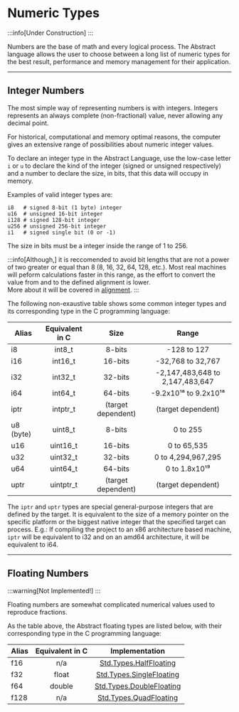 # Numeric Types
:::info[Under Construction]
:::

Numbers are the base of math and every logical process.
The Abstract language allows the user to choose between a long list
of numeric types for the best result, performance and memory management
for their application.

---
## Integer Numbers

The most simple way of representing numbers is with integers. Integers
represents an always complete (non-fractional) value, never allowing
any decimal point.

For historical, computational and memory optimal reasons, the computer gives
an extensive range of possibilities about numeric integer values.

To declare an integer type in the Abstract Language, use the low-case
letter `i` or `u` to declare the kind of the integer (signed or unsigned
respectively) and a number to declare the size, in bits, that this data
will occupy in memory.

Examples of valid integer types are:
```abs
i8   # signed 8-bit (1 byte) integer
u16  # unsigned 16-bit integer
i128 # signed 128-bit integer
u256 # unsigned 256-bit integer
i1   # signed single bit (0 or -1)
```

The size in bits must be a integer inside the range of 1 to 256.

:::info[Although,]
it is reccomended to avoid bit lengths that are not a power
of two greater or equal than 8 (8, 16, 32, 64, 128, etc.).
Most real machines will peform calculations faster in this range, as
the effort to convert the value from and to the defined alignment is
lower. \
More about it will be covered in  [alignment](../memory/alignment).
:::

The following non-exaustive table shows some common integer types and
its corresponding type in the C programming language:

| Alias     | Equivalent in C | Size                | Range                           |
|-----------|:---------------:|:-------------------:|:-------------------------------:|
| i8        | int8_t          | 8-bits              | -128 to 127                     |
| i16       | int16_t         | 16-bits             | -32,768 to 32,767               |
| i32       | int32_t         | 32-bits             | -2,147,483,648 to 2,147,483,647 |
| i64       | int64_t         | 64-bits             | -9.2x10¹⁸ to 9.2x10¹⁸           |
| iptr      | intptr_t        | (target dependent)  | (target dependent)              |
| u8 (byte) | uint8_t         | 8-bits              | 0 to 255                        |
| u16       | uint16_t        | 16-bits             | 0 to 65,535                     |
| u32       | uint32_t        | 32-bits             | 0 to 4,294,967,295              |
| u64       | uint64_t        | 64-bits             | 0 to 1.8x10¹⁹                   |
| uptr      | uintptr_t       | (target dependent)  | (target dependent)              |

The `iptr` and `uptr` types are special general-purpose integers that are defined
by the target. It is equivalent to the size of a memory pointer on the specific
platform or the biggest native integer that the specified target can process.
E.g.:
If compiling the project to an x86 architecture based machine, `iptr` will be equivalent
to i32 and on an amd64 architecture, it will be equivalent to i64.

---
## Floating Numbers
:::warning[Not Implemented!]
:::

Floating numbers are somewhat complicated numerical values used to reproduce fractions.

As the table above, the Abstract floating types are listed below, with their
corresponding type in the C programming language:

| Alias   | Equivalent in C | Implementation                   |
|---------|:---------------:|:--------------------------------:|
| f16     | n/a             | [Std.Types.HalfFloating](#)      |
| f32     | float           | [Std.Types.SingleFloating](#)    |
| f64     | double          | [Std.Types.DoubleFloating](#)    |
| f128    | n/a             | [Std.Types.QuadFloating](#)      |
